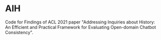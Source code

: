 # AIH
Code for Findings of ACL 2021 paper "Addressing Inquiries about History: An Efficient and Practical Framework for Evaluating Open-domain Chatbot Consistency".
